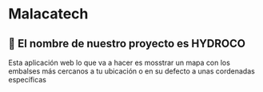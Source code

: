 # Malacatech
## 🚰 El nombre de nuestro proyecto es HYDROCO
Esta aplicación web lo que va a hacer es mosstrar un mapa con los embalses más cercanos a tu ubicación
o en su defecto a unas cordenadas específicas
